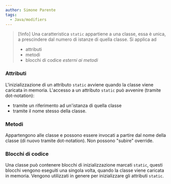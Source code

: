 ```yaml
---
author: Simone Parente
tags:
  - Java/modifiers
---
```


>[!info] 
>Una caratteristica `static` appartiene a una classe, essa è unica, a prescindere dal numero di istanze di quella classe.
>Si applica ad
>- attributi
>- metodi
>- blocchi di codice *esterni ai metodi*

### Attributi
L'inizializzazione di un attributo `static` avviene quando la classe viene caricata in memoria.
L'accesso a un attributo `static` può avvenire (tramite dot-notation):
- tramite un riferimento ad un'istanza di quella classe
- tramite il nome stesso della classe.
### Metodi
Appartengono alle classe e possono essere invocati a partire dal nome della classe (di nuovo tramite dot-notation).
Non possono "subire" override.
### Blocchi di codice
Una classe può contenere blocchi di inizializzazione marcati `static`, questi blocchi vengono eseguiti una singola volta, quando la classe viene caricata in memoria.
Vengono utilizzati in genere per inizializzare gli attributi `static`.
